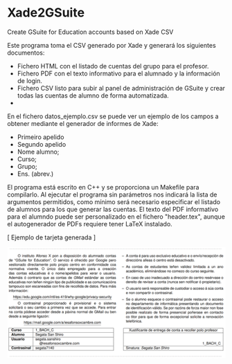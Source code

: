 # Xade2GSuite

Create GSuite for Education accounts based on Xade CSV


Este programa toma el CSV generado por Xade y generará los siguientes documentos:
- Fichero HTML con el listado de cuentas del grupo para el profesor.
- Fichero PDF con el texto informativo para el alumnado y la información de login.
- Fichero CSV listo para subir al panel de administración de GSuite y crear todas las cuentas de alumno de forma automatizada.
- 

En el fichero datos_ejemplo.csv se puede ver un ejemplo de los campos a obtener mediante el generador de informes de Xade:
- Primeiro apelido
- Segundo apelido
- Nome alumno;
- Curso;
- Grupo;
- Ens. (abrev.)


El programa está escrito en C++ y se proporciona un Makefile para compilarlo.
Al ejecutar el programa sin parámetros nos indicará la lista de argumentos permitidos, como mínimo será necesario especificar el listado de alumnos para los que generar las cuentas.
El texto del PDF informativo para el alumndo puede ser personalizado en el fichero "header.tex", aunque el autogenerador de PDFs requiere tener LaTeX instalado.

[ Ejemplo de tarjeta generada ]

<img src="img/GSuiteAccounts.png" width="600">
